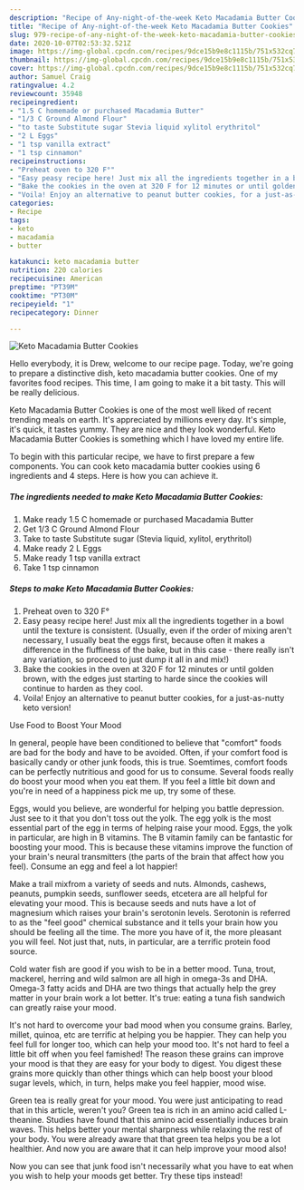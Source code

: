 ```yaml
---
description: "Recipe of Any-night-of-the-week Keto Macadamia Butter Cookies"
title: "Recipe of Any-night-of-the-week Keto Macadamia Butter Cookies"
slug: 979-recipe-of-any-night-of-the-week-keto-macadamia-butter-cookies
date: 2020-10-07T02:53:32.521Z
image: https://img-global.cpcdn.com/recipes/9dce15b9e8c1115b/751x532cq70/keto-macadamia-butter-cookies-recipe-main-photo.jpg
thumbnail: https://img-global.cpcdn.com/recipes/9dce15b9e8c1115b/751x532cq70/keto-macadamia-butter-cookies-recipe-main-photo.jpg
cover: https://img-global.cpcdn.com/recipes/9dce15b9e8c1115b/751x532cq70/keto-macadamia-butter-cookies-recipe-main-photo.jpg
author: Samuel Craig
ratingvalue: 4.2
reviewcount: 35948
recipeingredient:
- "1.5 C homemade or purchased Macadamia Butter"
- "1/3 C Ground Almond Flour"
- "to taste Substitute sugar Stevia liquid xylitol erythritol"
- "2 L Eggs"
- "1 tsp vanilla extract"
- "1 tsp cinnamon"
recipeinstructions:
- "Preheat oven to 320 F°"
- "Easy peasy recipe here! Just mix all the ingredients together in a bowl until the texture is consistent. (Usually, even if the order of mixing aren&#39;t necessary, I usually beat the eggs first, because often it makes a difference in the fluffiness of the bake, but in this case - there really isn&#39;t any variation, so proceed to just dump it all in and mix!)"
- "Bake the cookies in the oven at 320 F for 12 minutes or until golden brown, with the edges just starting to harde since the cookies will continue to harden as they cool."
- "Voila! Enjoy an alternative to peanut butter cookies, for a just-as-nutty keto version!"
categories:
- Recipe
tags:
- keto
- macadamia
- butter

katakunci: keto macadamia butter 
nutrition: 220 calories
recipecuisine: American
preptime: "PT39M"
cooktime: "PT30M"
recipeyield: "1"
recipecategory: Dinner

---
```



![Keto Macadamia Butter Cookies](https://img-global.cpcdn.com/recipes/9dce15b9e8c1115b/751x532cq70/keto-macadamia-butter-cookies-recipe-main-photo.jpg)

Hello everybody, it is Drew, welcome to our recipe page. Today, we're going to prepare a distinctive dish, keto macadamia butter cookies. One of my favorites food recipes. This time, I am going to make it a bit tasty. This will be really delicious.



Keto Macadamia Butter Cookies is one of the most well liked of recent trending meals on earth. It's appreciated by millions every day. It's simple, it's quick, it tastes yummy. They are nice and they look wonderful. Keto Macadamia Butter Cookies is something which I have loved my entire life.


To begin with this particular recipe, we have to first prepare a few components. You can cook keto macadamia butter cookies using 6 ingredients and 4 steps. Here is how you can achieve it.

<!--inarticleads1-->

##### The ingredients needed to make Keto Macadamia Butter Cookies:

1. Make ready 1.5 C homemade or purchased Macadamia Butter
1. Get 1/3 C Ground Almond Flour
1. Take to taste Substitute sugar (Stevia liquid, xylitol, erythritol)
1. Make ready 2 L Eggs
1. Make ready 1 tsp vanilla extract
1. Take 1 tsp cinnamon




<!--inarticleads2-->

##### Steps to make Keto Macadamia Butter Cookies:

1. Preheat oven to 320 F°
1. Easy peasy recipe here! Just mix all the ingredients together in a bowl until the texture is consistent. (Usually, even if the order of mixing aren&#39;t necessary, I usually beat the eggs first, because often it makes a difference in the fluffiness of the bake, but in this case - there really isn&#39;t any variation, so proceed to just dump it all in and mix!)
1. Bake the cookies in the oven at 320 F for 12 minutes or until golden brown, with the edges just starting to harde since the cookies will continue to harden as they cool.
1. Voila! Enjoy an alternative to peanut butter cookies, for a just-as-nutty keto version!




Use Food to Boost Your Mood


In general, people have been conditioned to believe that "comfort" foods are bad for the body and have to be avoided. Often, if your comfort food is basically candy or other junk foods, this is true. Soemtimes, comfort foods can be perfectly nutritious and good for us to consume. Several foods really do boost your mood when you eat them. If you feel a little bit down and you're in need of a happiness pick me up, try some of these.

Eggs, would you believe, are wonderful for helping you battle depression. Just see to it that you don't toss out the yolk. The egg yolk is the most essential part of the egg in terms of helping raise your mood. Eggs, the yolk in particular, are high in B vitamins. The B vitamin family can be fantastic for boosting your mood. This is because these vitamins improve the function of your brain's neural transmitters (the parts of the brain that affect how you feel). Consume an egg and feel a lot happier!

Make a trail mixfrom a variety of seeds and nuts. Almonds, cashews, peanuts, pumpkin seeds, sunflower seeds, etcetera are all helpful for elevating your mood. This is because seeds and nuts have a lot of magnesium which raises your brain's serotonin levels. Serotonin is referred to as the "feel good" chemical substance and it tells your brain how you should be feeling all the time. The more you have of it, the more pleasant you will feel. Not just that, nuts, in particular, are a terrific protein food source.

Cold water fish are good if you wish to be in a better mood. Tuna, trout, mackerel, herring and wild salmon are all high in omega-3s and DHA. Omega-3 fatty acids and DHA are two things that actually help the grey matter in your brain work a lot better. It's true: eating a tuna fish sandwich can greatly raise your mood. 

It's not hard to overcome your bad mood when you consume grains. Barley, millet, quinoa, etc are terrific at helping you be happier. They can help you feel full for longer too, which can help your mood too. It's not hard to feel a little bit off when you feel famished! The reason these grains can improve your mood is that they are easy for your body to digest. You digest these grains more quickly than other things which can help boost your blood sugar levels, which, in turn, helps make you feel happier, mood wise.

Green tea is really great for your mood. You were just anticipating to read that in this article, weren't you? Green tea is rich in an amino acid called L-theanine. Studies have found that this amino acid essentially induces brain waves. This helps better your mental sharpness while relaxing the rest of your body. You were already aware that that green tea helps you be a lot healthier. And now you are aware that it can help improve your mood also!

Now you can see that junk food isn't necessarily what you have to eat when you wish to help your moods get better. Try  these tips  instead!

